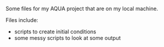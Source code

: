 Some files for my AQUA project that are on my local machine.

Files include:

- scripts to create initial conditions
- some messy scripts to look at some output
